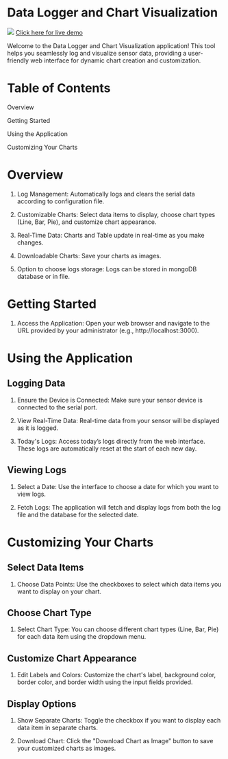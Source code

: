 # Data Logger and Chart Visualization

<div width="100%">
   <image src="https://i.ibb.co/nBYGv1G/data-logger-mockup.jpg" />
   <a href="https://abhisheksharma1310.github.io/data-logger" target="_blank">Click here for live demo</a>
</div>

Welcome to the Data Logger and Chart Visualization application! This tool helps you seamlessly log and visualize sensor data, providing a user-friendly web interface for dynamic chart creation and customization.

# Table of Contents

Overview

Getting Started

Using the Application

Customizing Your Charts

# Overview

1. Log Management: Automatically logs and clears the serial data according to configuration file.

2. Customizable Charts: Select data items to display, choose chart types (Line, Bar, Pie), and customize chart appearance.

3. Real-Time Data: Charts and Table update in real-time as you make changes.

4. Downloadable Charts: Save your charts as images.

5. Option to choose logs storage: Logs can be stored in mongoDB database or in file.

# Getting Started

1. Access the Application: Open your web browser and navigate to the URL provided by your administrator (e.g., http://localhost:3000).

# Using the Application

## Logging Data

1. Ensure the Device is Connected: Make sure your sensor device is connected to the serial port.

2. View Real-Time Data: Real-time data from your sensor will be displayed as it is logged.

3. Today's Logs: Access today’s logs directly from the web interface. These logs are automatically reset at the start of each new day.

## Viewing Logs

1. Select a Date: Use the interface to choose a date for which you want to view logs.

2. Fetch Logs: The application will fetch and display logs from both the log file and the database for the selected date.

# Customizing Your Charts

## Select Data Items

1. Choose Data Points: Use the checkboxes to select which data items you want to display on your chart.

## Choose Chart Type

1. Select Chart Type: You can choose different chart types (Line, Bar, Pie) for each data item using the dropdown menu.

## Customize Chart Appearance

1. Edit Labels and Colors: Customize the chart's label, background color, border color, and border width using the input fields provided.

## Display Options

1. Show Separate Charts: Toggle the checkbox if you want to display each data item in separate charts.

2. Download Chart: Click the "Download Chart as Image" button to save your customized charts as images.
